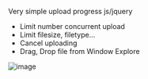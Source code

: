 Very simple upload progress js/jquery

- Limit number concurrent upload 
- Limit filesize, filetype...
- Cancel uploading
- Drag, Drop file from Window Explore

![image](https://user-images.githubusercontent.com/7878963/80916654-43263b80-8d84-11ea-97c8-f889409b1133.png)

